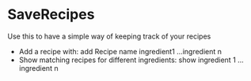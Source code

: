 # SaveRecipes
 Use this to have a simple way of keeping track of your recipes

 - Add a recipe with: 
	add Recipe name ingredient1 ...ingredient n
 - Show matching recipes for different ingredients: 
	show ingredient 1 ... ingredient n
